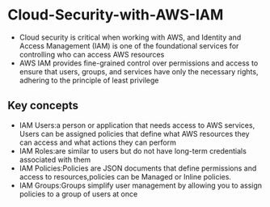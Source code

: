 # Cloud-Security-with-AWS-IAM
- Cloud security is critical when working with AWS, and Identity and Access Management (IAM) is one of the foundational services for controlling who can access AWS resources
- AWS IAM provides fine-grained control over permissions and access to ensure that users, groups, and services have only the necessary rights, adhering to the principle of least privilege



## Key concepts
- IAM Users:a person or application that needs access to AWS services, Users can be assigned policies that define what AWS resources they can access and what actions they can perform
- IAM Roles:are similar to users but do not have long-term credentials associated with them 
- IAM Policies:Policies are JSON documents that define permissions and access to resources,policies can be Managed or Inline policies.
- IAM Groups:Groups simplify user management by allowing you to assign policies to a group of users at once
